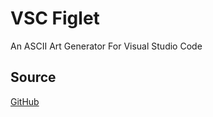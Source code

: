 # VSC Figlet

An ASCII Art Generator For Visual Studio Code

## Source

[GitHub](https://github.com/six519/vsc-figlet)